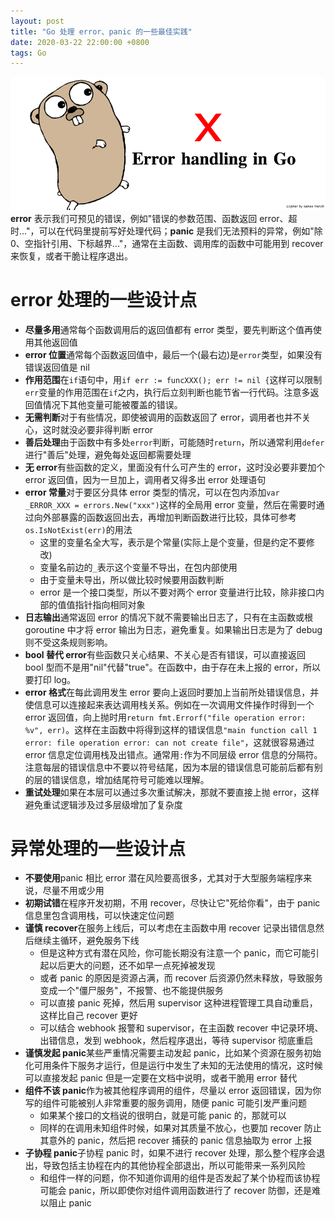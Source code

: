 ```yaml
---
layout: post
title: "Go 处理 error、panic 的一些最佳实践"
date: 2020-03-22 22:00:00 +0800
tags: Go
---
```


![InfluxDB + Grafana](/assets/images/2020-03-22-Go_error_best_practice_1.png)
**error** 表示我们可预见的错误，例如"错误的参数范围、函数返回 error、超时..."，可以在代码里提前写好处理代码；**panic** 是我们无法预料的异常，例如"除 0、空指针引用、下标越界..."，通常在主函数、调用库的函数中可能用到 recover 来恢复，或者干脆让程序退出。

# error 处理的一些设计点

- **尽量多用**通常每个函数调用后的返回值都有 error 类型，要先判断这个值再使用其他返回值
- **error 位置**通常每个函数返回值中，最后一个(最右边)是`error`类型，如果没有错误返回值是 nil
- **作用范围**在`if`语句中，用`if err := funcXXX(); err != nil {`这样可以限制`err`变量的作用范围在`if`之内，执行后立刻判断也能节省一行代码。注意多返回值情况下其他变量可能被覆盖的错误。
- **无需判断**对于有些情况，即使被调用的函数返回了 error，调用者也并不关心，这时就没必要非得判断 error
- **善后处理**由于函数中有多处`error`判断，可能随时`return`，所以通常利用`defer`进行"善后"处理，避免每处返回都需要处理
- **无 error**有些函数的定义，里面没有什么可产生的 error，这时没必要非要加个 error 返回值，因为一旦加上，调用者又得多出 error 处理语句
- **error 常量**对于要区分具体 error 类型的情况，可以在包内添加`var _ERROR_XXX = errors.New("xxx")`这样的全局用 error 变量，然后在需要时通过向外部暴露的函数返回出去，再增加判断函数进行比较，具体可参考`os.IsNotExist(err)`的用法
  - 这里的变量名全大写，表示是个常量(实际上是个变量，但是约定不要修改)
  - 变量名前边的`_`表示这个变量不导出，在包内部使用
  - 由于变量未导出，所以做比较时候要用函数判断
  - error 是一个接口类型，所以不要对两个 error 变量进行比较，除非接口内部的值值指针指向相同对象
- **日志输出**通常返回 error 的情况下就不需要输出日志了，只有在主函数或根 goroutine 中才将 error 输出为日志，避免重复。如果输出日志是为了 debug 则不受这条规则影响。
- **bool 替代 error**有些函数只关心结果、不关心是否有错误，可以直接返回 bool 型而不是用"nil"代替"true"。在函数中，由于存在未上报的 error，所以要打印 log。
- **error 格式**在每此调用发生 error 要向上返回时要加上当前所处错误信息，并使信息可以连接起来表达调用栈关系。例如在一次调用文件操作时得到一个 error 返回值，向上抛时用`return fmt.Errorf("file operation error: %v", err)`。这样在主函数中将得到这样的错误信息`"main function call 1 error: file operation error: can not create file"`，这就很容易通过 error 信息定位调用栈及出错点。通常用`:`作为不同层级 error 信息的分隔符。注意每层的错误信息中不要以符号结尾，因为本层的错误信息可能前后都有别的层的错误信息，增加结尾符号可能难以理解。
- **重试处理**如果在本层可以通过多次重试解决，那就不要直接上抛 error，这样避免重试逻辑涉及过多层级增加了复杂度

# 异常处理的一些设计点

- **不要使用**panic 相比 error 潜在风险要高很多，尤其对于大型服务端程序来说，尽量不用或少用
- **初期试错**在程序开发初期，不用 recover，尽快让它"死给你看"，由于 panic 信息里包含调用栈，可以快速定位问题
- **谨慎 recover**在服务上线后，可以考虑在主函数中用 recover 记录出错信息然后继续主循环，避免服务下线
  - 但是这种方式有潜在风险，你可能长期没有注意一个 panic，而它可能引起以后更大的问题，还不如早一点死掉被发现
  - 或者 panic 的原因是资源占满，而 recover 后资源仍然未释放，导致服务变成一个"僵尸服务"，不报警、也不能提供服务
  - 可以直接 panic 死掉，然后用 supervisor 这种进程管理工具自动重启，这样比自己 recover 更好
  - 可以结合 webhook 报警和 supervisor，在主函数 recover 中记录环境、出错信息，发到 webhook，然后程序退出，等待 supervisor 彻底重启
- **谨慎发起 panic**某些严重情况需要主动发起 panic，比如某个资源在服务初始化可用条件下服务才运行，但是运行中发生了未知的无法使用的情况，这时候可以直接发起 panic 但是一定要在文档中说明，或者干脆用 error 替代
- **组件不该 panic**作为被其他程序调用的组件，尽量以 error 返回错误，因为你写的组件可能被别人非常重要的服务调用，随便 panic 可能引发严重问题
  - 如果某个接口的文档说的很明白，就是可能 panic 的，那就可以
  - 同样的在调用未知组件时候，如果对其质量不放心，也要加 recover 防止其意外的 panic，然后把 recover 捕获的 panic 信息抽取为 error 上报
- **子协程 panic**子协程 panic 时，如果不进行 recover 处理，那么整个程序会退出，导致包括主协程在内的其他协程全部退出，所以可能带来一系列风险
  - 和组件一样的问题，你不知道你调用的组件是否发起了某个协程而该协程可能会 panic，所以即使你对组件调用函数进行了 recover 防御，还是难以阻止 panic
